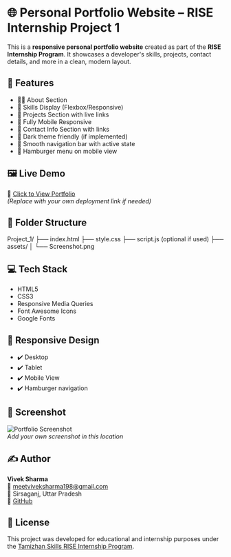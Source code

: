 # 🌐 Personal Portfolio Website – RISE Internship Project 1

This is a **responsive personal portfolio website** created as part of the **RISE Internship Program**. It showcases a developer's skills, projects, contact details, and more in a clean, modern layout.

## 🚀 Features

- 🧑‍💻 About Section
- 🎯 Skills Display (Flexbox/Responsive)
- 💼 Projects Section with live links
- 📱 Fully Mobile Responsive
- 📧 Contact Info Section with links
- 🌙 Dark theme friendly (if implemented)
- 🧭 Smooth navigation bar with active state
- 🍔 Hamburger menu on mobile view

## 🖼 Live Demo

🔗 [Click to View Portfolio](https://vish202324.github.io/Tamizhan-Skills/Project_1/)  
_(Replace with your own deployment link if needed)_

## 📁 Folder Structure

Project_1/
├── index.html
├── style.css
├── script.js (optional if used)
├── assets/
│ └── Screenshot.png

## 💻 Tech Stack

- HTML5
- CSS3
- Responsive Media Queries
- Font Awesome Icons
- Google Fonts

## 📱 Responsive Design

- ✔️ Desktop
- ✔️ Tablet
- ✔️ Mobile View
- ✔️ Hamburger navigation

## 📸 Screenshot

![Portfolio Screenshot](Screenshot.png)  
_Add your own screenshot in this location_

## ✍️ Author

**Vivek Sharma**  
📧 meetviveksharma198@gmail.com  
📍 Sirsaganj, Uttar Pradesh  
🔗 [GitHub](https://github.com/vish202324)

## 📜 License

This project was developed for educational and internship purposes under the [Tamizhan Skills RISE Internship Program](https://tamizhanskills.in/).
